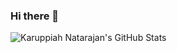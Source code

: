 ### Hi there 👋

<!--
**thamaraiselvam/thamaraiselvam** is a ✨ _special_ ✨ repository because its `README.md` (this file) appears on your GitHub profile.

Here are some ideas to get you started:

- 🔭 I’m currently working on ...
- 🌱 I’m currently learning ...
- 👯 I’m looking to collaborate on ...
- 🤔 I’m looking for help with ...
- 💬 Ask me about ...
- 📫 How to reach me: ...
- 😄 Pronouns: ...
- ⚡ Fun fact: ...
-->


![Karuppiah Natarajan's GitHub Stats](https://github-readme-stats.vercel.app/api?username=thamaraiselvam&show_icons=true&hide_border=true&theme=tokyonight "Karuppiah Natarajan's GitHub Stats")
